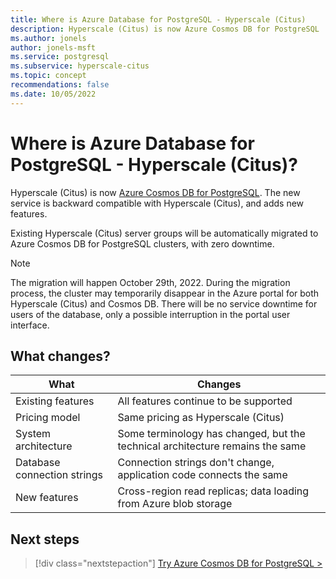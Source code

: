 ```yaml
---
title: Where is Azure Database for PostgreSQL - Hyperscale (Citus)
description: Hyperscale (Citus) is now Azure Cosmos DB for PostgreSQL
ms.author: jonels
author: jonels-msft
ms.service: postgresql
ms.subservice: hyperscale-citus
ms.topic: concept
recommendations: false
ms.date: 10/05/2022
---
```


# Where is Azure Database for PostgreSQL - Hyperscale (Citus)?

Hyperscale (Citus) is now [Azure Cosmos DB for
PostgreSQL](../../cosmos-db/postgresql/introduction.md). The new service is
backward compatible with Hyperscale (Citus), and adds new features.

Existing Hyperscale (Citus) server groups will be automatically migrated to Azure
Cosmos DB for PostgreSQL clusters, with zero downtime.

> [!NOTE]
>
> The migration will happen October 29th, 2022. During the migration process,
> the cluster may temporarily disappear in the Azure portal for both Hyperscale
> (Citus) and Cosmos DB. There will be no service downtime for users of the
> database, only a possible interruption in the portal user interface.

## What changes?

| What | Changes |
|------|---------|
| Existing features | All features continue to be supported |
| Pricing model | Same pricing as Hyperscale (Citus) |
| System architecture | Some terminology has changed, but the technical architecture remains the same |
| Database connection strings | Connection strings don't change, application code connects the same |
| New features | Cross-region read replicas; data loading from Azure blob storage |

## Next steps

> [!div class="nextstepaction"]
> [Try Azure Cosmos DB for PostgreSQL >](../../cosmos-db/postgresql/quickstart-create.md)
